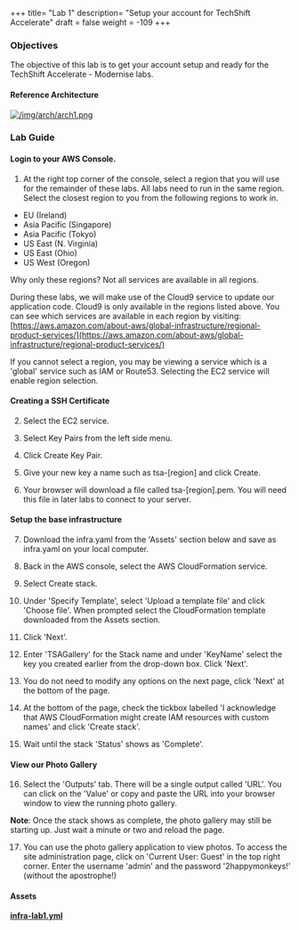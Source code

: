+++
title= "Lab 1"
description= "Setup your account for TechShift Accelerate"
draft = false
weight = -109
+++

### Objectives

The objective of this lab is to get your account setup and ready for the TechShift Accelerate - Modernise labs.

#### Reference Architecture

[![/img/arch/arch1.png](/img/arch/arch1.png)](/img/arch/arch1-big.png)

### Lab Guide

#### Login to your AWS Console.

1) At the right top corner of the console, select a region that you will use for the remainder of these labs. All labs need to run in the same region. Select the closest region to you from the following regions to work in.
        
- EU (Ireland)
- Asia Pacific (Singapore)
- Asia Pacific (Tokyo)
- US East (N. Virginia)
- US East (Ohio)
- US West (Oregon)

Why only these regions? Not all services are available in all regions.

During these labs, we will make use of the Cloud9 service to update our application code. Cloud9 is only available in the regions listed above. You can see which services are available in each region by visiting: [https://aws.amazon.com/about-aws/global-infrastructure/regional-product-services/](https://aws.amazon.com/about-aws/global-infrastructure/regional-product-services/)

If you cannot select a region, you may be viewing a service which is a 'global' service such as IAM or Route53. Selecting the EC2 service will enable region selection.

#### Creating a SSH Certificate

2) Select the EC2 service.

3) Select Key Pairs from the left side menu.

4) Click Create Key Pair.

5) Give your new key a name such as tsa-[region] and click Create.

6) Your browser will download a file called tsa-[region].pem. You will need this file in later labs to connect to your server.

#### Setup the base infrastructure

7) Download the infra.yaml from the 'Assets' section below and save as infra.yaml on your local computer.

8) Back in the AWS console, select the AWS CloudFormation service.

9) Select Create stack.

10) Under 'Specify Template', select 'Upload a template file' and click 'Choose file'. When prompted select the CloudFormation template downloaded from the Assets section.

11) Click 'Next'.

12) Enter 'TSAGallery' for the Stack name and under 'KeyName' select the key you created earlier from the drop-down box. Click 'Next'.

13) You do not need to modify any options on the next page, click 'Next' at the bottom of the page.

14) At the bottom of the page, check the tickbox labelled 'I acknowledge that AWS CloudFormation might create IAM resources with custom names' and click 'Create stack'.

15) Wait until the stack 'Status' shows as 'Complete'.

#### View our Photo Gallery

16) Select the 'Outputs' tab. There will be a single output called 'URL'. You can click on the 'Value' or copy and paste the URL into your browser window to view the running photo gallery.

__Note__: Once the stack shows as complete, the photo gallery may still be starting up. Just wait a minute or two and reload the page.

17) You can use the photo gallery application to view photos. To access the site administration page, click on 'Current User: Guest' in the top right corner. Enter the username 'admin' and the password '2happymonkeys!' (without the apostrophe!)

#### Assets

**[infra-lab1.yml](/assets/cloudformation/infra-lab1.yml)**
